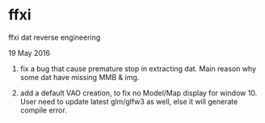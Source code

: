 # ffxi
ffxi dat reverse engineering

19 May 2016
1) fix a bug that cause premature stop in extracting dat.  Main reason why some dat have missing MMB & img.

2) add a default VAO creation, to fix no Model/Map display for window 10.  User need to update latest glm/glfw3 as well, else it will generate compile error.
